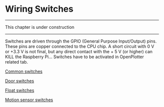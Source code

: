 # Wiring Switches

---

This chapter is under construction

---

Switches are driven through the GPIO \(General Purpose Input/Output\) pins. These pins are copper connected to the CPU chip. A short circuit with 0 V or +3.3 V is not final, but any direct contact with the + 5 V \(or higher\) can KILL the Raspberry Pi... Switches have to be activated in OpenPlotter related tab.

[Common switches](common_sws.md)

[Door switches](door-switches.md)

[Float switches](float-switches.md)

[Motion sensor switches](motion-sensor-switches.md)

